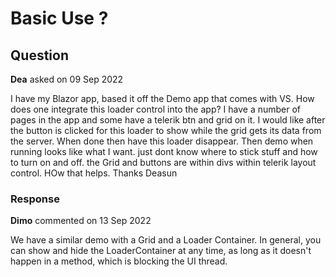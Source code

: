 # Basic Use ?

## Question

**Dea** asked on 09 Sep 2022

I have my Blazor app, based it off the Demo app that comes with VS. How does one integrate this loader control into the app? I have a number of pages in the app and some have a telerik btn and grid on it. I would like after the button is clicked for this loader to show while the grid gets its data from the server. When done then have this loader disappear. Then demo when running looks like what I want. just dont know where to stick stuff and how to turn on and off. the Grid and buttons are within divs within telerik layout control. HOw that helps. Thanks Deasun

### Response

**Dimo** commented on 13 Sep 2022

We have a similar demo with a Grid and a Loader Container. In general, you can show and hide the LoaderContainer at any time, as long as it doesn't happen in a method, which is blocking the UI thread.

